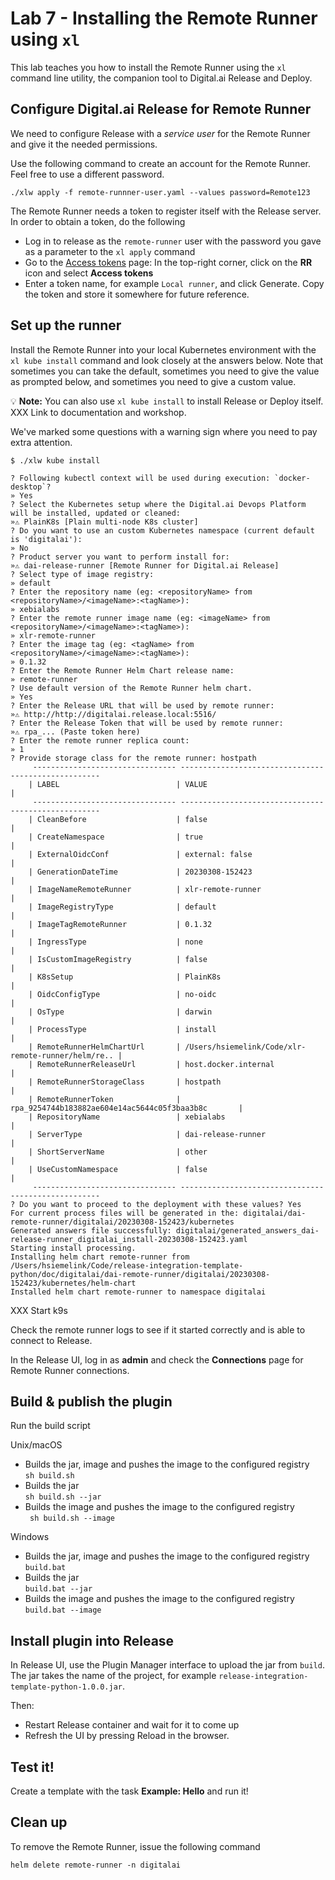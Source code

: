 # Lab 7 - Installing the Remote Runner using `xl`

This lab teaches you how to install the Remote Runner using the `xl` command line utility, the companion tool to Digital.ai Release and Deploy.

## Configure Digital.ai Release for Remote Runner

We need to configure Release with a _service user_ for the Remote Runner and give it the needed permissions.

Use the following command to create an account for the Remote Runner. Feel free to use a different password.

    ./xlw apply -f remote-runnner-user.yaml --values password=Remote123

The Remote Runner needs a token to register itself with the Release server. In order to obtain a token, do the following

* Log in to release as the `remote-runner` user with the password you gave as a parameter to the `xl apply` command
* Go to the [Access tokens](http://digitalai.release.local:5516/#/personal-access-token) page: In the top-right corner, click on the **RR** icon and select **Access tokens**
* Enter a token name, for example `Local runner`, and click Generate. Copy the token and store it somewhere for future reference.


## Set up the runner

Install the Remote Runner into your local Kubernetes environment with the `xl kube install` command and look closely at the answers below. Note that sometimes you can take the default, sometimes you need to give the value as prompted below, and sometimes you need to give a custom value.

💡 **Note:** You can also use `xl kube install` to install Release or Deploy itself. XXX Link to documentation and workshop.

We've marked some questions with a warning sign where you need to pay extra attention.

```
$ ./xlw kube install
 
? Following kubectl context will be used during execution: `docker-desktop`?
» Yes
? Select the Kubernetes setup where the Digital.ai Devops Platform will be installed, updated or cleaned:
»⚠️ PlainK8s [Plain multi-node K8s cluster]
? Do you want to use an custom Kubernetes namespace (current default is 'digitalai'):
» No
? Product server you want to perform install for:
»⚠️ dai-release-runner [Remote Runner for Digital.ai Release]
? Select type of image registry:
» default
? Enter the repository name (eg: <repositoryName> from <repositoryName>/<imageName>:<tagName>):
» xebialabs
? Enter the remote runner image name (eg: <imageName> from <repositoryName>/<imageName>:<tagName>):
» xlr-remote-runner
? Enter the image tag (eg: <tagName> from <repositoryName>/<imageName>:<tagName>):
» 0.1.32
? Enter the Remote Runner Helm Chart release name: 
» remote-runner
? Use default version of the Remote Runner helm chart. 
» Yes
? Enter the Release URL that will be used by remote runner:
»⚠️ http://http://digitalai.release.local:5516/
? Enter the Release Token that will be used by remote runner:
»⚠️ rpa_... (Paste token here)
? Enter the remote runner replica count: 
» 1
? Provide storage class for the remote runner: hostpath
	 -------------------------------- ----------------------------------------------------
	| LABEL                          | VALUE                                              |
	 -------------------------------- ----------------------------------------------------
	| CleanBefore                    | false                                              |
	| CreateNamespace                | true                                               |
	| ExternalOidcConf               | external: false                                    |
	| GenerationDateTime             | 20230308-152423                                    |
	| ImageNameRemoteRunner          | xlr-remote-runner                                  |
	| ImageRegistryType              | default                                            |
	| ImageTagRemoteRunner           | 0.1.32                                             |
	| IngressType                    | none                                               |
	| IsCustomImageRegistry          | false                                              |
	| K8sSetup                       | PlainK8s                                           |
	| OidcConfigType                 | no-oidc                                            |
	| OsType                         | darwin                                             |
	| ProcessType                    | install                                            |
	| RemoteRunnerHelmChartUrl       | /Users/hsiemelink/Code/xlr-remote-runner/helm/re.. |
	| RemoteRunnerReleaseUrl         | host.docker.internal                               |
	| RemoteRunnerStorageClass       | hostpath                                           |
	| RemoteRunnerToken              | rpa_9254744b183882ae604e14ac5644c05f3baa3b8c       |
	| RepositoryName                 | xebialabs                                          |
	| ServerType                     | dai-release-runner                                 |
	| ShortServerName                | other                                              |
	| UseCustomNamespace             | false                                              |
	 -------------------------------- ----------------------------------------------------
? Do you want to proceed to the deployment with these values? Yes
For current process files will be generated in the: digitalai/dai-remote-runner/digitalai/20230308-152423/kubernetes
Generated answers file successfully: digitalai/generated_answers_dai-release-runner_digitalai_install-20230308-152423.yaml 
Starting install processing.
Installing helm chart remote-runner from /Users/hsiemelink/Code/release-integration-template-python/doc/digitalai/dai-remote-runner/digitalai/20230308-152423/kubernetes/helm-chart
Installed helm chart remote-runner to namespace digitalai
```

XXX Start k9s

Check the remote runner logs to see if it started correctly and is able to connect to Release.

In the Release UI, log in as **admin** and check the **Connections** page for Remote Runner connections.


## Build & publish the plugin

Run the build script

Unix/macOS

* Builds the jar, image and pushes the image to the configured registry  
  ``` sh build.sh ```
* Builds the jar  
  ``` sh build.sh --jar ```
* Builds the image and pushes the image to the configured registry  
  ```  sh build.sh --image ```

Windows

* Builds the jar, image and pushes the image to the configured registry  
  ``` build.bat ```
* Builds the jar  
  ``` build.bat --jar ```
* Builds the image and pushes the image to the configured registry  
  ``` build.bat --image ```

## Install plugin into Release

In Release UI, use the Plugin Manager interface to upload the jar from `build`.
The jar takes the name of the project, for example `release-integration-template-python-1.0.0.jar`.

Then:
* Restart Release container and wait for it to come up
* Refresh the UI by pressing Reload in the browser.

## Test it!
Create a template with the task **Example: Hello** and run it!

## Clean up

To remove the Remote Runner, issue the following command

    helm delete remote-runner -n digitalai

